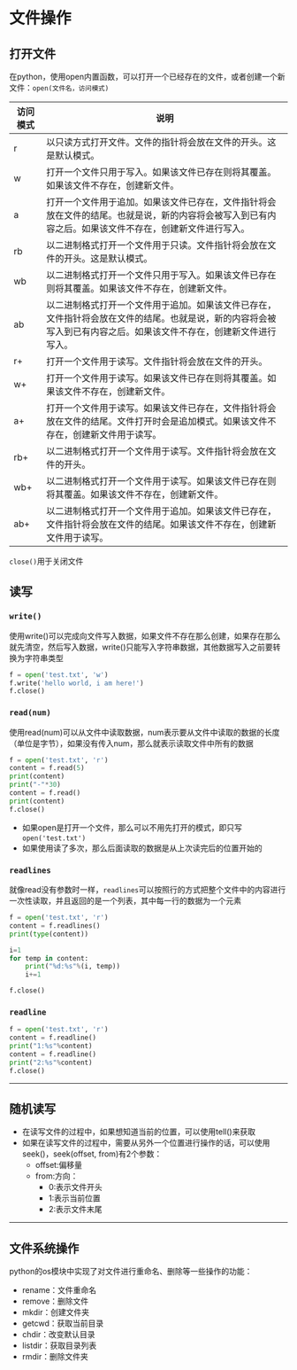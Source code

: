 # 文件操作

## 打开文件

在python，使用open内置函数，可以打开一个已经存在的文件，或者创建一个新文件：`open(文件名，访问模式)`

| 访问模式 | 说明 |
| --- | --- |
| r | 以只读方式打开文件。文件的指针将会放在文件的开头。这是默认模式。 |
| w | 打开一个文件只用于写入。如果该文件已存在则将其覆盖。如果该文件不存在，创建新文件。 |
| a | 打开一个文件用于追加。如果该文件已存在，文件指针将会放在文件的结尾。也就是说，新的内容将会被写入到已有内容之后。如果该文件不存在，创建新文件进行写入。 |
| rb | 以二进制格式打开一个文件用于只读。文件指针将会放在文件的开头。这是默认模式。 |
| wb | 以二进制格式打开一个文件只用于写入。如果该文件已存在则将其覆盖。如果该文件不存在，创建新文件。 |
| ab | 以二进制格式打开一个文件用于追加。如果该文件已存在，文件指针将会放在文件的结尾。也就是说，新的内容将会被写入到已有内容之后。如果该文件不存在，创建新文件进行写入。 |
| r+ | 打开一个文件用于读写。文件指针将会放在文件的开头。 |
| w+ | 打开一个文件用于读写。如果该文件已存在则将其覆盖。如果该文件不存在，创建新文件。 |
| a+ | 打开一个文件用于读写。如果该文件已存在，文件指针将会放在文件的结尾。文件打开时会是追加模式。如果该文件不存在，创建新文件用于读写。 |
| rb+ | 以二进制格式打开一个文件用于读写。文件指针将会放在文件的开头。 |
| wb+ | 以二进制格式打开一个文件用于读写。如果该文件已存在则将其覆盖。如果该文件不存在，创建新文件。 |
| ab+ | 以二进制格式打开一个文件用于追加。如果该文件已存在，文件指针将会放在文件的结尾。如果该文件不存在，创建新文件用于读写。 |

`close()`用于关闭文件

## 读写

### `write()`

使用write()可以完成向文件写入数据，如果文件不存在那么创建，如果存在那么就先清空，然后写入数据，write()只能写入字符串数据，其他数据写入之前要转换为字符串类型

```python
f = open('test.txt', 'w')
f.write('hello world, i am here!')
f.close()
```

### `read(num)`

使用read(num)可以从文件中读取数据，num表示要从文件中读取的数据的长度（单位是字节），如果没有传入num，那么就表示读取文件中所有的数据

```python
f = open('test.txt', 'r')
content = f.read(5)
print(content)
print("-"*30)
content = f.read()
print(content)
f.close()
```

- 如果open是打开一个文件，那么可以不用先打开的模式，即只写 `open('test.txt')`
- 如果使用读了多次，那么后面读取的数据是从上次读完后的位置开始的

### `readlines`

就像read没有参数时一样，`readlines`可以按照行的方式把整个文件中的内容进行一次性读取，并且返回的是一个列表，其中每一行的数据为一个元素

```python
f = open('test.txt', 'r')
content = f.readlines()
print(type(content))

i=1
for temp in content:
    print("%d:%s"%(i, temp))
    i+=1

f.close()
```

### `readline`

```python
f = open('test.txt', 'r')
content = f.readline()
print("1:%s"%content)
content = f.readline()
print("2:%s"%content)
f.close()
```


---
## 随机读写

- 在读写文件的过程中，如果想知道当前的位置，可以使用tell()来获取
- 如果在读写文件的过程中，需要从另外一个位置进行操作的话，可以使用seek()，seek(offset, from)有2个参数：
    - offset:偏移量
    - from:方向：
        - 0:表示文件开头
        - 1:表示当前位置
        - 2:表示文件末尾
        
---
## 文件系统操作

python的os模块中实现了对文件进行重命名、删除等一些操作的功能：

- rename：文件重命名
- remove：删除文件
- mkdir：创建文件夹
- getcwd：获取当前目录
- chdir：改变默认目录
- listdir：获取目录列表
- rmdir：删除文件夹